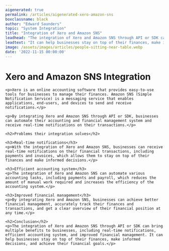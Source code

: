 ```yaml
---
aigenerated: true
permalink: /articles/aigenerated-xero-amazon-sns
boxclassname: black
author: "Edward Saunders"
topic: "System Integration"
title: "Integration of Xero and Amazon SNS"
leadhead: "The integration of Xero and Amazon SNS through API or SDK can bring multiple benefits to businesses, including real-time notifications, efficient accounting system, and improved financial management"
leadtext: "It can help businesses stay on top of their finances, make informed decisions, and achieve their financial goals."
image: /assets/images/articles/people-sitting-near-table.webp
date: '2022-11-15 00:00:00'
---
```

<div class="arttext">    <h1>Xero and Amazon SNS Integration</h1>
    
    <p>Xero is an online accounting software that provides easy-to-use tools for businesses to manage their finances. Amazon SNS (Simple Notification Service) is a messaging service that enables applications, end-users, and devices to send and receive notifications.</p>
    
    <p>By integrating Xero and Amazon SNS through API or SDK, businesses can automate their accounting and financial management system and receive real-time notifications on their transactions.</p>
    
    <h2>Problems their integration solves</h2>
    
    <h3>Real-time notifications</h3>
    <p>With the integration of Xero and Amazon SNS, businesses can receive real-time notifications on their financial transactions, including payments and invoices, which allows them to stay on top of their finances and make informed decisions.</p>
    
    <h3>Efficient accounting system</h3>
    <p>The integration of Xero and Amazon SNS can automate various accounting tasks, including payments and payroll, which reduces the amount of manual work required and increases the efficiency of the accounting system.</p>
    
    <h3>Improved financial management</h3>
    <p>By integrating Xero and Amazon SNS, businesses can achieve better financial management, accurately track their finances and transactions, and get a clear overview of their financial position at any time.</p>
    
    <h2>Conclusion</h2>
    <p>The integration of Xero and Amazon SNS through API or SDK can bring multiple benefits to businesses, including real-time notifications, efficient accounting system, and improved financial management. It can help businesses stay on top of their finances, make informed decisions, and achieve their financial goals.</p>
</div>